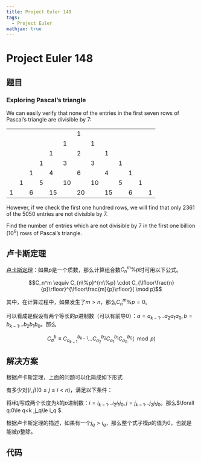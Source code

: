 ```yaml
---
title: Project Euler 148
tags:
  - Project Euler
mathjax: true
---
```

<escape><!-- more --></escape>
    
# Project Euler 148
## 题目
### Exploring Pascal’s triangle
We can easily verify that none of the entries in the first seven rows of Pascal’s triangle are divisible by $7$:

||||||||||||||
|-|-|-|-|-|-|-|-|-|-|-|-|-|
|||||||1|||||||
||||||1||1||||||
|||||1||2||1|||||
||||1||3||3||1||||
|||1||4||6||4||1|||
||1||5||10||10||5||1||
|1||6||15||20||15||6||1|

However, if we check the first one hundred rows, we will find that only $2361$ of the $5050$ entries are not divisible by $7$.

Find the number of entries which are not divisible by $7$ in the first one billion ($10^9$) rows of Pascal’s triangle.

## 卢卡斯定理

[卢卡斯定理](https://en.wikipedia.org/wiki/Lucas%27s_theorem)：如果$p$是一个质数，那么计算组合数$C_n^m\% p$时可用以下公式。

$$C_n^m \equiv C_{n\%p}^{m\%p} \cdot C_{\lfloor\frac{n}{p}\rfloor}^{\lfloor\frac{m}{p}\rfloor}( \mod p)$$

其中，在计算过程中，如果发生了$m>n$，那么$C_n^m\%p=0$。

可以看成是假设有两个等长的$p$进制数（可以有前导$0$）：$a=a_{k-1}\dots a_2a_1a_0,b= b_{k-1}\dots b_2b_1b_0$。那么

$$C_a^b\equiv  C_{a_{k-1}}^{b_{k-1}}\dots C_{a_2}^{b_2}C_{a_1}^{b_1}C_{a_0}^{b_0}(\mod p) $$


## 解决方案

根据卢卡斯定理，上面的问题可以化简成如下形式

有多少对$(i,j)(0\leq j \le i <n )$，满足以下条件：

将$i$和$j$写成两个长度为$k$的$p$进制数：$i=i_{k-1}\dots i_2i_1i_0,j=j_{k-1}\dots j_2j_1j_0$。那么$\forall q:0\le q<k ,j_q\le i_q $.

根据卢卡斯定理的描述，如果有一个$j_q>i_q$，那么整个式子模$p$的值为$0$，也就是能被$p$整除。

## 代码


